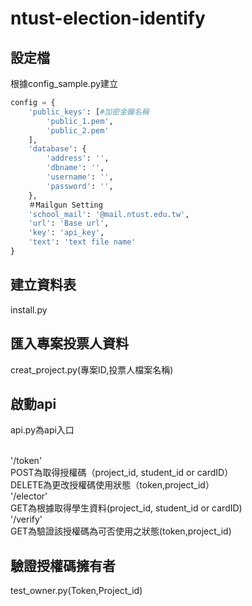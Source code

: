 # ntust-election-identify

## 設定檔
根據config_sample.py建立
```py
config = {
    'public_keys': [#加密金鑰名稱
        'public_1.pem',
        'public_2.pem'
    ],
    'database': {
        'address': '',
        'dbname': '',
        'username': '',
        'password': '',
    },
    ＃Mailgun Setting
    'school_mail': '@mail.ntust.edu.tw',
    'url': 'Base url',
    'key': 'api_key',
    'text': 'text file name'
}
```
## 建立資料表
install.py

## 匯入專案投票人資料
creat_project.py(專案ID,投票人檔案名稱)

## 啟動api
api.py為api入口

<br>
'/token' <br>POST為取得授權碼（project_id, student_id or cardID）<br>
         DELETE為更改授權碼使用狀態（token,project_id）<br>
'/elector' <br>GET為根據取得學生資料(project_id, student_id or cardID)<br>
'/verify' <br>GET為驗證該授權碼為可否使用之狀態(token,project_id)<br>


## 驗證授權碼擁有者
test_owner.py(Token,Project_id)
